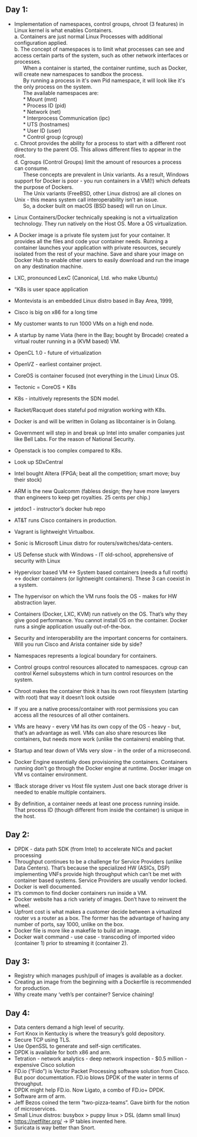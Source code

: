 ## Day 1:

- Implementation of namespaces, control groups, chroot (3 features) in Linux kernel is what enables Containers.\
a. Containers are just normal Linux Processes with additional configuration applied.\
b. The concept of namespaces is to limit what processes can see and access certain parts of the system, such as other network interfaces or processes.\
&nbsp;&nbsp;&nbsp;&nbsp;&nbsp;&nbsp;When a container is started, the container runtime, such as Docker, will create new namespaces to sandbox the process.\
&nbsp;&nbsp;&nbsp;&nbsp;&nbsp;&nbsp;By running a process in it's own Pid namespace, it will look like it's the only process on the system.\
&nbsp;&nbsp;&nbsp;&nbsp;&nbsp;&nbsp;The available namespaces are:\
&nbsp;&nbsp;&nbsp;&nbsp;&nbsp;&nbsp;* Mount (mnt)\
&nbsp;&nbsp;&nbsp;&nbsp;&nbsp;&nbsp;* Process ID (pid)\
&nbsp;&nbsp;&nbsp;&nbsp;&nbsp;&nbsp;* Network (net)\
&nbsp;&nbsp;&nbsp;&nbsp;&nbsp;&nbsp;* Interprocess Communication (ipc)\
&nbsp;&nbsp;&nbsp;&nbsp;&nbsp;&nbsp;* UTS (hostnames)\
&nbsp;&nbsp;&nbsp;&nbsp;&nbsp;&nbsp;* User ID (user)\
&nbsp;&nbsp;&nbsp;&nbsp;&nbsp;&nbsp;* Control group (cgroup)\
c. Chroot provides the ability for a process to start with a different root directory to the parent OS. This allows different files to appear in the root.\
d. Cgroups (Control Groups) limit the amount of resources a process can consume.\
&nbsp;&nbsp;&nbsp;&nbsp;&nbsp;&nbsp;These concepts are prevalent in Unix variants. As a result, Windows support for Docker is poor - you run containers in a VM(!) which defeats the purpose of Dockers.\
&nbsp;&nbsp;&nbsp;&nbsp;&nbsp;&nbsp;The Unix variants (FreeBSD, other Linux distros) are all clones on Unix - this means system call interoperability isn’t an issue.\
&nbsp;&nbsp;&nbsp;&nbsp;&nbsp;&nbsp;So, a docker built on macOS (BSD based) will run on Linux.
- Linux Containers/Docker technically speaking is not a virtualization technology. They run natively on the Host OS. More a OS virtualization.
- A Docker image is a private file system just for your container. It provides all the files and code your container needs. Running a container launches your application with private resources, securely isolated from the rest of your machine. Save and share your image on Docker Hub to enable other users to easily download and run the image on any destination machine.
- LXC, pronounced LexC (Canonical, Ltd. who make Ubuntu)

- “K8s is user space application
- Montevista is an embedded Linux distro based in Bay Area, 1999, 
- Cisco is big on x86 for a long time
- My customer wants to run 1000 VMs on a high end node.
- A startup by name Viata (here in the Bay; bought by Brocade) created a virtual router running in a (KVM based) VM.
- OpenCL 1.0 - future of virtualization
- OpenVZ  - earliest container project.
- CoreOS is container focused (not everything in the Linux) Linux OS.
- Tectonic = CoreOS + K8s
- K8s - intuitively represents the SDN model.
- Racket/Racquet does stateful pod migration working with K8s.
- Docker is and will be written in Golang as libcontainer is in Golang.
- Government will step in and break up Intel into smaller companies just like Bell Labs. For the reason of National Security.
- Openstack is too complex compared to K8s.
- Look up SDxCentral
- Intel bought Altera (FPGA; beat all the competition; smart move; buy their stock)
- ARM is the new Qualcomm (fabless design; they have more lawyers than engineers to keep get royalties. 25 cents per chip.)
- jetdoc1 - instructor’s docker hub repo
- AT&T runs Cisco containers in production.
- Vagrant is lightweight Virtualbox.
- Sonic is Microsoft Linux distro for routers/switches/data-centers.
- US Defense stuck with Windows - IT old-school, apprehensive of security with Linux

- Hypervisor based VM <-> System based containers (needs a full rootfs) <-> docker containers (or lightweight containers). These 3 can coexist in a system.
- The hypervisor on which the VM runs fools the OS - makes for HW abstraction layer.
- Containers (Docker, LXC, KVM) run natively on the OS. That’s why they give good performance. You cannot install OS on the container. Docker runs a single application usually out-of-the-box.
- Security and interoperability are the important concerns for containers.
	Will you run Cisco and Arista container side by side?
- Namespaces represents a logical boundary for containers.
- Control groups control resources allocated to namespaces. cgroup can control Kernel subsystems which in turn control resources on the system.
- Chroot makes the container think it has its own root filesystem (starting with root) that way it doesn’t look outside
- If you are a native process/container with root permissions you can access all the resources of all other containers.

- VMs are heavy - every VM has its own copy of the OS - heavy - but, that’s an advantage as well. VMs can also share resources like containers, but needs more work (unlike the containers) enabling that.
- Startup and tear down of VMs very slow - in the order of a microsecond.
- Docker Engine essentially does provisioning the containers. Containers running don’t go through the Docker engine at runtime. Docker image on VM vs container environment.
- !Back storage driver vs Host file system
	Just one back storage driver is needed to enable multiple containers.
- By definition, a container needs at least one process running inside. That process ID (though different from inside the container) is unique in the host.

## Day 2:

- DPDK - data path SDK (from Intel) to accelerate NICs and packet processing
- Throughput continues to be a challenge for Service Providers (unlike Data Centers). That’s because the specialized HW (ASICs, DSP) implementing VNFs provide high throughput which can’t be met with container based systems. Service Providers are usually vendor locked.
- Docker is well documented.
- It’s common to find docker containers run inside a VM.
- Docker website has a rich variety of images. Don’t have to reinvent the wheel.
- Upfront cost is what makes a customer decide between a virtualized router vs a router as a box. The former has the advantage of having any number of ports, say 1000, unlike on the box.
- Docker file is more like a makefile to build an image.
- Docker wait command - use case - transcoding of imported video (container 1) prior to streaming it (container 2).

## Day 3:

- Registry which manages push/pull of images is available as a docker.
- Creating an image from the beginning with a Dockerfile is recommended for production.
- Why create many ‘veth’s per container? Service chaining!


## Day 4:

- Data centers demand a high level of security.
- Fort Knox in Kentucky is where the treasury’s gold depository.
- Secure TCP using TLS.
- Use OpenSSL to generate and self-sign certificates.
- DPDK is available for both x86 and arm.
- Tetration - network analytics - deep network inspection - $0.5 million - expensive Cisco solution
- FD.io (“Fido”) is Vector Packet Processing software solution from Cisco. But poor documentation. FD.io blows DPDK of the water in terms of throughput.
- DPDK might help FD.io. Now Ligato, a combo of  FD.io+ DPDK.
- Software arm of arm.
- Jeff Bezos coined the term “two-pizza-teams”. Gave birth for the notion of microservices.
- Small Linux distros: busybox > puppy linux > DSL (damn small linux)
- https://netfilter.org/ -> IP tables invented here.
- Suricata is way better than Snort.
